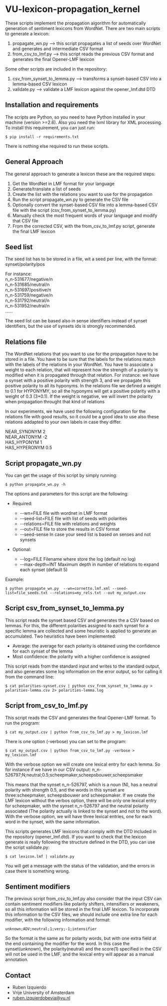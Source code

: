 VU-lexicon-propagation_kernel
=============================

These scripts implement the propagation algorithm for automatically generation of sentiment lexicons from WordNet.
There are two main scripts to generate a lexicon:
1) propagate_wn.py --> this script propagates a list of seeds over WordNet and generates and intermediate CSV format
2) from_csv_to_lmf.py --> this script reads the previous CSV format and generates the final Opener-LMF lexicon

Some other scripts are included in the repository:
1) csv_from_synset_to_lemma.py --> transforms a synset-based CSV into a lemma-based CSV lexicon
2) validate.py --> validate a LMF lexicon against the opener_lmf.dtd DTD


Installation and requirements
-----------------------------

The scripts are Python, so you need to have Python installed in your machine (version >=2.6). Also you need the lxml library for XML
processing. To install this requirement, you can just run:
````shell
$ pip install -r requirements.txt
````
There is nothing else required to run these scripts.


General Approach
----------------

The general approach to generate a lexicon these are the required steps:

1. Get the WordNet in LMF format for your language
2. Generate/translate a list of seeds
3. Create the list with the relations you want to use for the propagation
4. Run the script propagate_wn.py to generate the CSV file
5. Optionally convert the synset-based CSV file into a lemma-based CSV file with the script (csv_from_synset_to_lemma.py)
5. Manually check the most frequent words of your language and modify that CSV file
6. From the corrected CSV, with the from_csv_to_lmf.py script, generate the final LMF lexicon


Seed list
---------

The seed list has to be stored in a file, wit a seed per line, with the format:
synset/polarity/pos

For instance:  
n_n-531677/negative/n  
n_n-531685/neutral/n  
n_n-531697/positive/n  
n_n-531759/negative/n  
n_n-531792/neutral/n  
n_n-531952/neutral/n  
......

The seed list can be based also in sense identifiers instead of synset identifiers, but the use of synsets ids
is strongly recommended.


Relations file
--------------

The WordNet relations that you want to use for the propagation have to be stored in a file. You have to be sure that the
labels for the relations match with the labels of the relations in your WordNet. You have to associate a weight to each
relation, that will represent how the strength of a polarity is modified when it is propagated through that relation. For
instance: we have a synset with a positive polarity with strength 3, and we propagate this positive polarity to all its
hyponyms. In the relations file we defined a weight to 0.1 for HYPONYMY, so all the hyponyms will get a positive polarity
with a weight of 0.3 (3*0.1). If the weight is negative, we will invert the polarity when propagation throught that kind
of relations

In our experiments, we have used the following configuration for the relations file with good results, so it could be a good
idea to use also these relations addapted to your own labels in case they differ.  

NEAR_SYNONYM 2  
NEAR_ANTONYM -2  
HAS_HYPONYM 1  
HAS_HYPERONYM 0.5  


Script propagate_wn.py
----------------------

You can get the usage of this script by simply running:
````shell
$ python propagate_wn.py -h
````

The options and parameters for this script are the following:
* Required:
  *  --wn=FILE file with wordnet in LMF format
  *  --seed-list=FILE file with list of seeds with polarities
  *  --relations=FILE file with relations and weights
  *  --out=FILE file to store the results in CSV format
  *  --seed-sense In case your seed list is based on senses and not synsets
  
* Optional:
  *  --log=FILE Filename where store the log (default no log)
  *  --max-depth=INT Maximum depth in number of relations to expand each synset (default 5) 
	
Example:
````shell
$ python propagate_wn.py  --wn=cornetto.lmf.xml --seed-list=file_seeds.txt --relations=my_rels.txt --out my_output.csv
````
    
    
Script csv_from_synset_to_lemma.py
----------------------------------
This script reads the synset based CSV and generates the a CSV based on lemmas. For this, the different polarities assigned
to each synset for a specific lemma are collected and some heuristic is applied to generate an accumulated. Two heuristics
have been implemented:

* Average: the average for each polarity is obtained using the confidence for each synset of the lemma
* Most confidence: the polarity with a higher confidence is assigned

This script reads from the standard input and writes to the standard output, and also generates some log information
on the error output, so for calling it from the command line:
````shell
$ cat polarities-synset.csv | python csv_from_synset_to_lemma.py > polarities-lemma.csv 2> polarities-lemma.log
````

    
Script from_csv_to_lmf.py
------------------------

This script reads the CSV and generates the final Opener-LMF format. To run the program:
````shell
$ cat my_output.csv | python from_csv_to_lmf.py > my_lexicon.lmf
````

There is one option (-verbose) you can set to the program:
````shell
$ cat my_output.csv | python from_csv_to_lmf.py -verbose > my_lexicon.lmf
````

With the verbose option we will create one lexical entry for each lemma. So for instance if we have in our CSV output:
n_n-526797;N;neutral;0.5;scheepmaker,scheepsbouwer,scheepsmaker

This means that the synset n_n-526797, which is a noun (N), has a neutral polarity with strength 0.5, and the words in this synset
are three:scheepmaker, scheepsbouwer and scheepsmaker.
If we create the LMF lexicon without the verbos option, there will be only one lexical entry for scheepmaker, with the synset
n_n-526797 and the neutral polarity associated (The polarity actually is linked to the synset and not to the word).
With the verbose option, we will have three lexical entries, one for each word in the synset, with the same information.


This scripts generates LMF lexicons that comply with the DTD included in the repository (opener_lmf.dtd). If you want to check
that the lexicon generate is really following the structure defined in the DTD, you can use the script validate.py:
````shell
$ cat lexicon.lmf | validate.py
````
You will get a message with the status of the validation, and the errors in case there is something wrong.

Sentiment modifiers
------------------
The previous script from_csv_to_lmf.py also consider that the input CSV can contain sentiment modifiers like polarity
shifters, intensifiers or weakeners, so all this information will be stored in the final LMF lexicon.
To incorporate this information to the CSV files, we should include one extra line for each modifier, with the following
information and format:
````shell
unknown;ADV;neutral;1;very;-1;intensifier
````
So the format is the same as for polarity words, but with one extra field at the end containing the modifier for the word.
In this case the synset(unknown), the polarity(neutral) and the score(1) specified in the CSV will not be used in the LMF,
and the lexical entry will appear as a manual annotation.


Contact
------
* Ruben Izquierdo
* Vrije University of Amsterdam
* ruben.izquierdobevia@vu.nl


